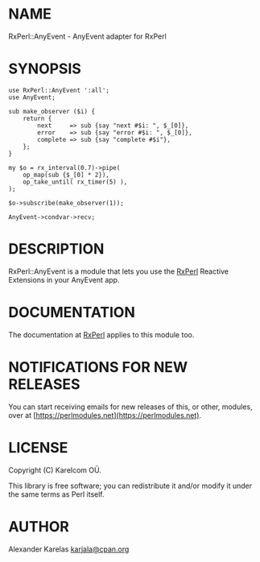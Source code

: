 # NAME

RxPerl::AnyEvent - AnyEvent adapter for RxPerl

# SYNOPSIS

    use RxPerl::AnyEvent ':all';
    use AnyEvent;

    sub make_observer ($i) {
        return {
            next     => sub {say "next #$i: ", $_[0]},
            error    => sub {say "error #$i: ", $_[0]},
            complete => sub {say "complete #$i"},
        };
    }

    my $o = rx_interval(0.7)->pipe(
        op_map(sub {$_[0] * 2}),
        op_take_until( rx_timer(5) ),
    );

    $o->subscribe(make_observer(1));

    AnyEvent->condvar->recv;

# DESCRIPTION

RxPerl::AnyEvent is a module that lets you use the [RxPerl](https://metacpan.org/pod/RxPerl) Reactive Extensions in your AnyEvent app.

# DOCUMENTATION

The documentation at [RxPerl](https://metacpan.org/pod/RxPerl) applies to this module too.

# NOTIFICATIONS FOR NEW RELEASES

You can start receiving emails for new releases of this, or other, modules, over at [https://perlmodules.net](https://perlmodules.net).

# LICENSE

Copyright (C) Karelcom OÜ.

This library is free software; you can redistribute it and/or modify
it under the same terms as Perl itself.

# AUTHOR

Alexander Karelas <karjala@cpan.org>
